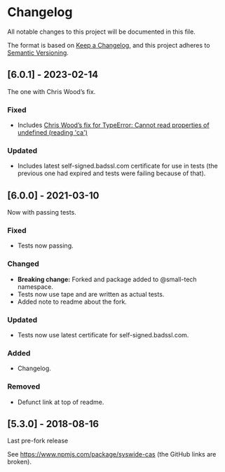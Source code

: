 # Changelog

All notable changes to this project will be documented in this file.

The format is based on [Keep a Changelog](https://keepachangelog.com/en/1.0.0/), and this project adheres to [Semantic Versioning](https://semver.org/spec/v2.0.0.html).

## [6.0.1] - 2023-02-14

The one with Chris Wood’s fix.

### Fixed

  - Includes [Chris Wood’s fix for TypeError: Cannot read properties of undefined (reading 'ca')](https://github.com/small-tech/syswide-cas/issues/1)

### Updated

  - Includes latest self-signed.badssl.com certificate for use in tests (the previous one had expired and tests were failing because of that).

## [6.0.0] - 2021-03-10

Now with passing tests.

### Fixed

  - Tests now passing.

### Changed

  - __Breaking change:__ Forked and package added to @small-tech namespace.
  - Tests now use tape and are written as actual tests.
  - Added note to readme about the fork.

### Updated

  - Tests now use latest certificate for self-signed.badssl.com.

### Added

  - Changelog.

### Removed

   - Defunct link at top of readme.

## [5.3.0] - 2018-08-16

Last pre-fork release

See https://www.npmjs.com/package/syswide-cas (the GitHub links are broken).
